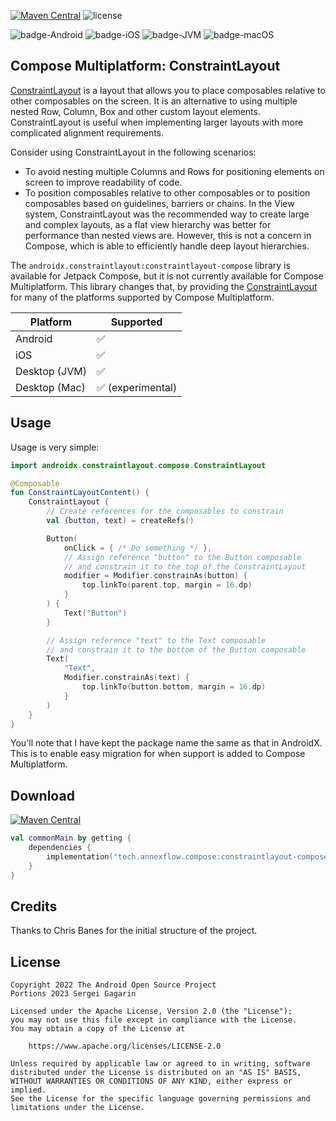 [![Maven Central](https://img.shields.io/maven-central/v/tech.annexflow.compose/constraintlayout-compose-multiplatform)](https://search.maven.org/search?q=g:tech.annexflow.compose)
![license](https://img.shields.io/github/license/Lavmee/constraintlayout-compose-multiplatform)

![badge-Android](https://img.shields.io/badge/Platform-Android-brightgreen)
![badge-iOS](https://img.shields.io/badge/Platform-iOS-lightgray)
![badge-JVM](https://img.shields.io/badge/Platform-JVM-orange)
![badge-macOS](https://img.shields.io/badge/Platform-macOS-purple)

## Compose Multiplatform: ConstraintLayout

[ConstraintLayout](https://developer.android.com/jetpack/compose/layouts/constraintlayout) is a layout that allows you to place composables relative to other composables on the screen. It is an alternative to using multiple nested Row, Column, Box and other custom layout elements. ConstraintLayout is useful when implementing larger layouts with more complicated alignment requirements.

Consider using ConstraintLayout in the following scenarios:

- To avoid nesting multiple Columns and Rows for positioning elements on screen to improve readability of code.
- To position composables relative to other composables or to position composables based on guidelines, barriers or chains.
In the View system, ConstraintLayout was the recommended way to create large and complex layouts, as a flat view hierarchy was better for performance than nested views are. However, this is not a concern in Compose, which is able to efficiently handle deep layout hierarchies.

The `androidx.constraintlayout:constraintlayout-compose` library is available for Jetpack Compose, but it is not currently available for Compose Multiplatform. This library changes that, by providing the [ConstraintLayout](https://developer.android.com/reference/kotlin/androidx/constraintlayout/compose/package-summary) for many of the platforms supported by Compose Multiplatform.

| Platform      | Supported         |
|---------------|-------------------|
| Android       | ✅                |
| iOS           | ✅                |
| Desktop (JVM) | ✅                |
| Desktop (Mac) | ✅ (experimental) |

## Usage

Usage is very simple:

```kotlin
import androidx.constraintlayout.compose.ConstraintLayout

@Composable
fun ConstraintLayoutContent() {
    ConstraintLayout {
        // Create references for the composables to constrain
        val (button, text) = createRefs()

        Button(
            onClick = { /* Do something */ },
            // Assign reference "button" to the Button composable
            // and constrain it to the top of the ConstraintLayout
            modifier = Modifier.constrainAs(button) {
                top.linkTo(parent.top, margin = 16.dp)
            }
        ) {
            Text("Button")
        }

        // Assign reference "text" to the Text composable
        // and constrain it to the bottom of the Button composable
        Text(
            "Text",
            Modifier.constrainAs(text) {
                top.linkTo(button.bottom, margin = 16.dp)
            }
        )
    }
}
```

You'll note that I have kept the package name the same as that in AndroidX. This is to enable easy migration for when support is added to Compose Multiplatform.

## Download

[![Maven Central](https://img.shields.io/maven-central/v/tech.annexflow.compose/constraintlayout-compose-multiplatform)](https://central.sonatype.com/namespace/tech.annexflow.compose)

```kotlin
val commonMain by getting {
    dependencies {
        implementation("tech.annexflow.compose:constraintlayout-compose-multiplatform:0.2.2")
    }
}
```

## Credits
Thanks to Chris Banes for the initial structure of the project.

## License

```
Copyright 2022 The Android Open Source Project
Portions 2023 Sergei Gagarin
 
Licensed under the Apache License, Version 2.0 (the "License");
you may not use this file except in compliance with the License.
You may obtain a copy of the License at

    https://www.apache.org/licenses/LICENSE-2.0

Unless required by applicable law or agreed to in writing, software
distributed under the License is distributed on an "AS IS" BASIS,
WITHOUT WARRANTIES OR CONDITIONS OF ANY KIND, either express or implied.
See the License for the specific language governing permissions and
limitations under the License.
```
